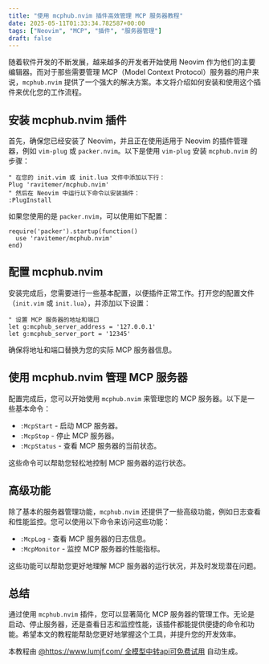 ```yaml
---
title: "使用 mcphub.nvim 插件高效管理 MCP 服务器教程"
date: 2025-05-11T01:33:34.782587+00:00
tags: ["Neovim", "MCP", "插件", "服务器管理"]
draft: false
---
```


<p>随着软件开发的不断发展，越来越多的开发者开始使用 Neovim 作为他们的主要编辑器。而对于那些需要管理 MCP（Model Context Protocol）服务器的用户来说，<code>mcphub.nvim</code> 提供了一个强大的解决方案。本文将介绍如何安装和使用这个插件来优化您的工作流程。</p><h2>安装 mcphub.nvim 插件</h2><p>首先，确保您已经安装了 Neovim，并且正在使用适用于 Neovim 的插件管理器，例如 <code>vim-plug</code> 或 <code>packer.nvim</code>。以下是使用 <code>vim-plug</code> 安装 <code>mcphub.nvim</code> 的步骤：</p><pre><code>" 在您的 init.vim 或 init.lua 文件中添加以下行：<br>Plug 'ravitemer/mcphub.nvim'<br>" 然后在 Neovim 中运行以下命令以安装插件：<br>:PlugInstall</code></pre><p>如果您使用的是 <code>packer.nvim</code>，可以使用如下配置：</p><pre><code>require('packer').startup(function()<br>  use 'ravitemer/mcphub.nvim'<br>end)</code></pre><h2>配置 mcphub.nvim</h2><p>安装完成后，您需要进行一些基本配置，以便插件正常工作。打开您的配置文件（<code>init.vim</code> 或 <code>init.lua</code>），并添加以下设置：</p><pre><code>" 设置 MCP 服务器的地址和端口<br>let g:mcphub_server_address = '127.0.0.1'<br>let g:mcphub_server_port = '12345'</code></pre><p>确保将地址和端口替换为您的实际 MCP 服务器信息。</p><h2>使用 mcphub.nvim 管理 MCP 服务器</h2><p>配置完成后，您可以开始使用 <code>mcphub.nvim</code> 来管理您的 MCP 服务器。以下是一些基本命令：</p><ul><li><code>:McpStart</code> - 启动 MCP 服务器。</li><li><code>:McpStop</code> - 停止 MCP 服务器。</li><li><code>:McpStatus</code> - 查看 MCP 服务器的当前状态。</li></ul><p>这些命令可以帮助您轻松地控制 MCP 服务器的运行状态。</p><h2>高级功能</h2><p>除了基本的服务器管理功能，<code>mcphub.nvim</code> 还提供了一些高级功能，例如日志查看和性能监控。您可以使用以下命令来访问这些功能：</p><ul><li><code>:McpLog</code> - 查看 MCP 服务器的日志信息。</li><li><code>:McpMonitor</code> - 监控 MCP 服务器的性能指标。</li></ul><p>这些功能可以帮助您更好地理解 MCP 服务器的运行状况，并及时发现潜在问题。</p><h2>总结</h2><p>通过使用 <code>mcphub.nvim</code> 插件，您可以显著简化 MCP 服务器的管理工作。无论是启动、停止服务器，还是查看日志和监控性能，该插件都能提供便捷的命令和功能。希望本文的教程能帮助您更好地掌握这个工具，并提升您的开发效率。</p><p>本教程由 <a href="https://www.lumjf.com/" target="_blank">@https://www.lumjf.com/ 全模型中转api可免费试用</a> 自动生成。</p>